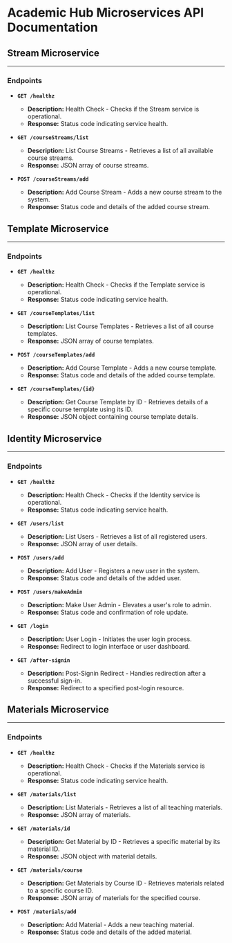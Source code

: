 ﻿# Academic Hub Microservices API Documentation

## Stream Microservice
---

### Endpoints

- **`GET /healthz`**
    - **Description:** Health Check - Checks if the Stream service is operational.
    - **Response:** Status code indicating service health.

- **`GET /courseStreams/list`**
    - **Description:** List Course Streams - Retrieves a list of all available course streams.
    - **Response:** JSON array of course streams.

- **`POST /courseStreams/add`**
    - **Description:** Add Course Stream - Adds a new course stream to the system.
    - **Response:** Status code and details of the added course stream.

## Template Microservice
---

### Endpoints

- **`GET /healthz`**
    - **Description:** Health Check - Checks if the Template service is operational.
    - **Response:** Status code indicating service health.

- **`GET /courseTemplates/list`**
    - **Description:** List Course Templates - Retrieves a list of all course templates.
    - **Response:** JSON array of course templates.

- **`POST /courseTemplates/add`**
    - **Description:** Add Course Template - Adds a new course template.
    - **Response:** Status code and details of the added course template.

- **`GET /courseTemplates/{id}`**
    - **Description:** Get Course Template by ID - Retrieves details of a specific course template using its ID.
    - **Response:** JSON object containing course template details.

## Identity Microservice
---

### Endpoints

- **`GET /healthz`**
    - **Description:** Health Check - Checks if the Identity service is operational.
    - **Response:** Status code indicating service health.

- **`GET /users/list`**
    - **Description:** List Users - Retrieves a list of all registered users.
    - **Response:** JSON array of user details.

- **`POST /users/add`**
    - **Description:** Add User - Registers a new user in the system.
    - **Response:** Status code and details of the added user.

- **`POST /users/makeAdmin`**
    - **Description:** Make User Admin - Elevates a user's role to admin.
    - **Response:** Status code and confirmation of role update.

- **`GET /login`**
    - **Description:** User Login - Initiates the user login process.
    - **Response:** Redirect to login interface or user dashboard.

- **`GET /after-signin`**
    - **Description:** Post-Signin Redirect - Handles redirection after a successful sign-in.
    - **Response:** Redirect to a specified post-login resource.

## Materials Microservice
---

### Endpoints

- **`GET /healthz`**
    - **Description:** Health Check - Checks if the Materials service is operational.
    - **Response:** Status code indicating service health.

- **`GET /materials/list`**
    - **Description:** List Materials - Retrieves a list of all teaching materials.
    - **Response:** JSON array of materials.

- **`GET /materials/id`**
    - **Description:** Get Material by ID - Retrieves a specific material by its material ID.
    - **Response:** JSON object with material details.

- **`GET /materials/course`**
    - **Description:** Get Materials by Course ID - Retrieves materials related to a specific course ID.
    - **Response:** JSON array of materials for the specified course.

- **`POST /materials/add`**
    - **Description:** Add Material - Adds a new teaching material.
    - **Response:** Status code and details of the added material.

